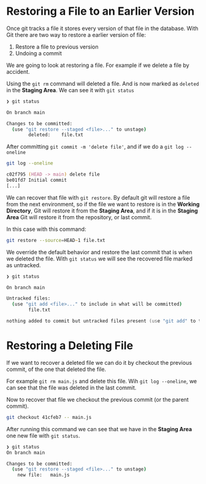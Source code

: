 # Restoring a File to an Earlier Version

Once git tracks a file it stores every version of that file in the database. With Git there are two way to restore a earlier version of file:

1. Restore a file to previous version
2. Undoing a commit

We are going to look at restoring a file. For example if we delete a file by accident.

Using the `git rm` command will deleted a file. And is now marked as `deleted` in the **Staging Area**. We can see it with `git status`

```zsh
❯ git status

On branch main

Changes to be committed:
  (use "git restore --staged <file>..." to unstage)
        deleted:    file.txt
```

After committing `git commit -m 'delete file'`, and if we do a `git log --oneline`

```zsh
git log --oneline

c02f795 (HEAD -> main) delete file
be01fd7 Initial commit
[...]
```

We can recover that file with `git restore`. By default git will restore a file from the next environment, so if the file we want to restore is in the **Working Directory**, Git will restore it from the **Staging Area**, and if it is in the **Staging Area** Git will restore it from the repository, or last commit.

In this case with this command: 
```zsh
git restore --source=HEAD~1 file.txt
```
We override the default behavior and restore the last commit that is when we deleted the file. With `git status` we will see the recovered file marked as untracked.

```zsh
❯ git status

On branch main

Untracked files:
  (use "git add <file>..." to include in what will be committed)
        file.txt

nothing added to commit but untracked files present (use "git add" to track)
```


# Restoring a Deleting File

If we want to recover a deleted file we can do it by checkout the previous commit, of the one that deleted the file.

For example `git rm main.js` and delete this file. Wih `git log --oneline`, we can see that the file was deleted in the last commit.

Now to recover that file we checkout the previous commit (or the parent commit).
```zsh
git checkout 41cfeb7 -- main.js
```

After running this command we can see that we have in the **Staging Area** one new file with `git status`.

```zsh
❯ git status
On branch main

Changes to be committed:
  (use "git restore --staged <file>..." to unstage)
	new file:   main.js
```
